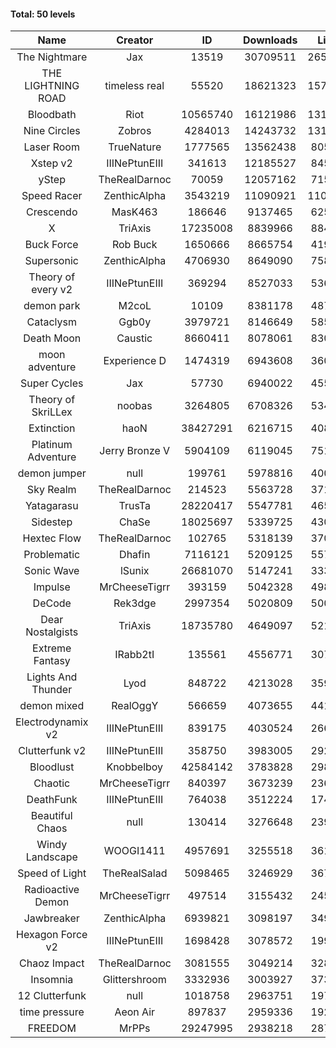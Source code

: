 #### Total: 50 levels

| Name | Creator | ID | Downloads | Likes |
|:---:|:---:|:---:|:---:|:---:|
| The Nightmare | Jax | 13519 | 30709511 | 2657483
| THE LIGHTNING ROAD | timeless real | 55520 | 18621323 | 1577937
| Bloodbath | Riot | 10565740 | 16121986 | 1311856
| Nine Circles | Zobros | 4284013 | 14243732 | 1316639
| Laser Room | TrueNature | 1777565 | 13562438 | 805027
| Xstep v2 | IIINePtunEIII | 341613 | 12185527 | 845996
| yStep | TheRealDarnoc | 70059 | 12057162 | 715618
| Speed Racer | ZenthicAlpha | 3543219 | 11090921 | 1101005
| Crescendo | MasK463 | 186646 | 9137465 | 625443
| X | TriAxis | 17235008 | 8839966 | 884871
| Buck Force | Rob Buck | 1650666 | 8665754 | 419687
| Supersonic | ZenthicAlpha | 4706930 | 8649090 | 758741
| Theory of every v2 | IIINePtunEIII | 369294 | 8527033 | 536439
| demon park | M2coL | 10109 | 8381178 | 487552
| Cataclysm | Ggb0y | 3979721 | 8146649 | 585941
| Death Moon  | Caustic | 8660411 | 8078061 | 830410
| moon adventure | Experience D | 1474319 | 6943608 | 360227
| Super Cycles | Jax | 57730 | 6940022 | 455484
| Theory of SkriLLex | noobas | 3264805 | 6708326 | 534158
| Extinction | haoN | 38427291 | 6216715 | 408455
| Platinum Adventure | Jerry Bronze V | 5904109 | 6119045 | 751290
| demon jumper | null | 199761 | 5978816 | 400348
| Sky Realm | TheRealDarnoc | 214523 | 5563728 | 371989
| Yatagarasu  | TrusTa | 28220417 | 5547781 | 465245
| Sidestep | ChaSe | 18025697 | 5339725 | 430869
| Hextec Flow | TheRealDarnoc | 102765 | 5318139 | 370702
| Problematic | Dhafin | 7116121 | 5209125 | 557525
| Sonic Wave | lSunix | 26681070 | 5147241 | 333210
| Impulse | MrCheeseTigrr | 393159 | 5042328 | 498486
| DeCode | Rek3dge | 2997354 | 5020809 | 500824
| Dear Nostalgists | TriAxis | 18735780 | 4649097 | 521014
| Extreme Fantasy | IRabb2tI | 135561 | 4556771 | 307361
| Lights And Thunder | Lyod | 848722 | 4213028 | 359768
| demon mixed | RealOggY | 566659 | 4073655 | 441284
| Electrodynamix v2 | IIINePtunEIII | 839175 | 4030524 | 266648
| Clutterfunk v2 | IIINePtunEIII | 358750 | 3983005 | 292402
| Bloodlust | Knobbelboy | 42584142 | 3783828 | 298818
| Chaotic | MrCheeseTigrr | 840397 | 3673239 | 236384
| DeathFunk | IIINePtunEIII | 764038 | 3512224 | 174674
| Beautiful Chaos | null | 130414 | 3276648 | 239753
| Windy Landscape | WOOGI1411 | 4957691 | 3255518 | 361947
| Speed of Light | TheRealSalad | 5098465 | 3246929 | 367041
| Radioactive Demon | MrCheeseTigrr | 497514 | 3155432 | 245449
| Jawbreaker | ZenthicAlpha | 6939821 | 3098197 | 349147
| Hexagon Force v2 | IIINePtunEIII | 1698428 | 3078572 | 199089
| Chaoz Impact | TheRealDarnoc | 3081555 | 3049214 | 328688
| Insomnia | Glittershroom | 3332936 | 3003927 | 373439
| 12 Clutterfunk | null | 1018758 | 2963751 | 197413
| time pressure | Aeon Air | 897837 | 2959336 | 192551
| FREEDOM | MrPPs | 29247995 | 2938218 | 287672

